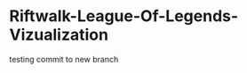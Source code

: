 Riftwalk-League-Of-Legends-Vizualization
========================================

testing commit to new branch